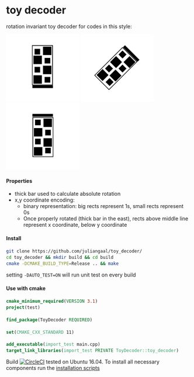 # toy decoder
rotation invariant toy decoder for codes in this style:  

<p float="left">
  <img src="./pics/rect_bw_90.jpg" width="200" />
  <img src="./pics/rect_bw_neg45.jpg" width="200" />
  <img src="./pics/rect_bw_neg90.jpg" width="200" />
</p>

#### Properties
* thick bar used to calculate absolute rotation
* x,y coordinate encoding: 
  * binary representation: big rects represent 1s, small rects represent 0s
  * Once properly rotated (thick bar in the east), rects above middle line represent x coordinate, below y coordinate

#### Install
```bash
git clone https://github.com/juliangaal/toy_decoder/
cd toy_decoder && mkdir build && cd build
cmake -DCMAKE_BUILD_TYPE=Release .. && make
```
setting `-DAUTO_TEST=ON` will run unit test on every build

#### Use with cmake
```cmake
cmake_minimum_required(VERSION 3.1)
project(test)

find_package(ToyDecoder REQUIRED)

set(CMAKE_CXX_STANDARD 11)

add_executable(import_test main.cpp)
target_link_libraries(import_test PRIVATE ToyDecoder::toy_decoder)
```

Build [![CircleCI](https://circleci.com/gh/juliangaal/toy_decoder.svg?style=svg)](https://circleci.com/gh/juliangaal/toy_decoder) tested on Ubuntu 16.04. To install all necessary components run the [installation scripts](scripts/install.sh)
